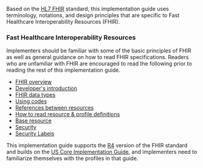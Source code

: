 Based on the [HL7 FHIR]({{site.data.fhir.path}}index.html) standard, this implementation guide uses terminology, notations, and design principles that are specific to Fast Healthcare Interoperability Resources (FHIR).
### Fast Healthcare Interoperability Resources

Implementers should be familiar with some of the basic principles of FHIR as well as general guidance on how to read FHIR specifications. Readers who are unfamiliar with FHIR are encouraged to read the following prior to reading the rest of this implementation guide.

* [FHIR overview]({{site.data.fhir.path}}overview.html)
* [Developer's introduction]({{site.data.fhir.path}}overview-dev.html)
* [FHIR data types]({{site.data.fhir.path}}datatypes.html)
* [Using codes]({{site.data.fhir.path}}terminologies.html)
* [References between resources]({{site.data.fhir.path}}references.html)
* [How to read resource & profile definitions]({{site.data.fhir.path}}formats.html)
* [Base resource]({{site.data.fhir.path}}resource.html)
* [Security]({{site.data.fhir.path}}security.html)
* [Security Labels]({{site.data.fhir.path}}security-labels.html)

This implementation guide supports the [R4]({{site.data.fhir.path}}index.html) version of the FHIR standard and builds on the [US Core Implementation Guide](http://hl7.org/fhir/us/core/STU3), and implementers need to familiarize themselves with the profiles in that guide.
